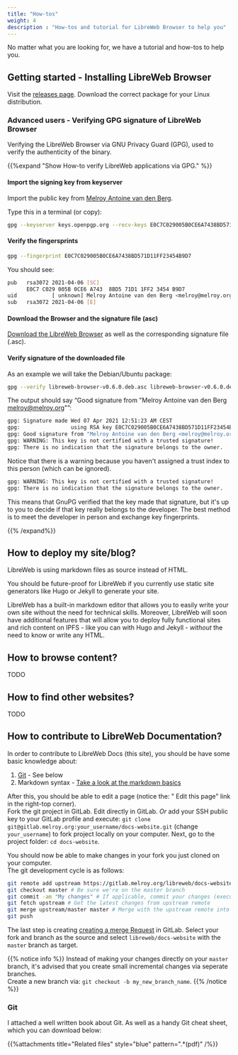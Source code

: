 ```yaml
---
title: "How-tos"
weight: 4
description : "How-tos and tutorial for LibreWeb Browser to help you"
---
```


No matter what you are looking for, we have a tutorial and how-tos to help you.

## Getting started - Installing LibreWeb Browser

Visit the [releases page](https://gitlab.melroy.org/libreweb/browser/-/releases "External link"). Download the correct package for your Linux distribution.

### Advanced users - Verifying GPG signature of LibreWeb Browser

Verifying the LibreWeb Browser via GNU Privacy Guard (GPG), used to verify the authenticity of the binary.

{{%expand "Show How-to verify LibreWeb applications via GPG." %}}

#### Import the signing key from keyserver

Import the public key from [Melroy Antoine van den Berg](https://keys.openpgp.org/search?q=E0C7C029005B0CE6A7438BD571D11FF23454B9D7 "External link").

Type this in a terminal (or copy):

```sh
gpg --keyserver keys.openpgp.org --recv-keys E0C7C029005B0CE6A7438BD571D11FF23454B9D7
```

#### Verify the fingersprints

```sh
gpg --fingerprint E0C7C029005B0CE6A7438BD571D11FF23454B9D7
```

You should see:

```sh
pub   rsa3072 2021-04-06 [SC]
      E0C7 C029 005B 0CE6 A743  8BD5 71D1 1FF2 3454 B9D7
uid           [ unknown] Melroy Antoine van den Berg <melroy@melroy.org>
sub   rsa3072 2021-04-06 [E]
```

#### Download the Browser and the signature file (asc)

[Download the LibreWeb Browser](https://gitlab.melroy.org/libreweb/browser/-/releases "External link") as well as the corresponding signature file (.asc).

#### Verify signature of the downloaded file

As an example we will take the Debian/Ubuntu package:

```sh
gpg --verify libreweb-browser-v0.6.0.deb.asc libreweb-browser-v0.6.0.deb
```

The output should say “Good signature from "Melroy Antoine van den Berg <melroy@melroy.org>"”:

```sh
gpg: Signature made Wed 07 Apr 2021 12:51:23 AM CEST
gpg:                using RSA key E0C7C029005B0CE6A7438BD571D11FF23454B9D7
gpg: Good signature from "Melroy Antoine van den Berg <melroy@melroy.org>" [unknown]
gpg: WARNING: This key is not certified with a trusted signature!
gpg: There is no indication that the signature belongs to the owner.
```

Notice that there is a warning because you haven't assigned a trust index to this person (which can be ignored).

```sh
gpg: WARNING: This key is not certified with a trusted signature!
gpg: There is no indication that the signature belongs to the owner.
```

This means that GnuPG verified that the key made that signature, but it's up to you to decide if that key really belongs to the developer. The best method is to meet the developer in person and exchange key fingerprints.

{{% /expand%}}

## How to deploy my site/blog?

LibreWeb is using markdown files as source instead of HTML.

You should be future-proof for LibreWeb if you currently use static site generators like Hugo or Jekyll to generate your site.

LibreWeb has a built-in markdown editor that allows you to easily write your own site without the need for technical skills. Moreover, LibreWeb will soon have additional features that will allow you to deploy fully functional sites and rich content on IPFS - like you can with Hugo and Jekyll - *without* the need to know or write any HTML.

## How to browse content?

TODO

## How to find other websites?

TODO

## How to contribute to LibreWeb Documentation?

In order to contribute to LibreWeb Docs (this site), you should be have some basic knowledge about:

1. [Git](#git) - See below
2. Markdown syntax - [Take a look at the markdown basics](https://www.markdownguide.org/basic-syntax/ "External link")

After this, you should be able to edit a page (notice the: "<i class="fas fa-code-branch"></i> Edit this page" link in the right-top corner).  
Fork the git project in GitLab. Edit directly in GitLab. *Or* add your SSH public key to your GitLab profile and execute: `git clone git@gitlab.melroy.org:your_username/docs-website.git` (change `your_username`) to fork project locally on your computer. Next, go to the project folder: `cd docs-website`.

You should now be able to make changes in your fork you just cloned on your computer.  
The git development cycle is as follows:

```sh
git remote add upstream https://gitlab.melroy.org/libreweb/docs-website.git # Add the original repository as upstream remote in git
git checkout master # Be sure we're on the master branch
git commit -am "My changes" # If applicable, commit your changes (execute "git add -A" before, if you also added new files)
git fetch upstream # Get the latest changes from upstream remote
git merge upstream/master master # Merge with the upstream remote into your local master branch fork
git push
```

The last step is creating [creating a merge Request](https://gitlab.melroy.org/libreweb/docs-website/-/merge_requests "External link") in GitLab. Select your fork and branch as the source and select `libreweb/docs-website` with the `master` branch as target.

{{% notice info %}}
Instead of making your changes directly on your `master` branch, it's advised that you create small incremental changes via seperate branches.  
Create a new branch via: `git checkout -b my_new_branch_name`.
{{% /notice %}}

### Git

I attached a well written book about Git. As well as a handy Git cheat sheet, which you can download below:

{{%attachments title="Related files" style="blue" pattern=".*(pdf)" /%}}
